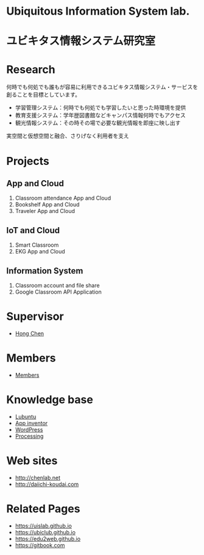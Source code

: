 # Ubiquitous Information System lab.
# ユビキタス情報システム研究室

# Research
何時でも何処でも誰もが容易に利用できるユビキタス情報システム・サービスを創ることを目標としています。

* 学習管理システム：何時でも何処でも学習したいと思った時環境を提供
* 教育支援システム：学年歴図書館などキャンパス情報何時でもアクセス
* 観光情報システム：その時その場で必要な観光情報を即座に映し出す

実空間と仮想空間と融合、さりげなく利用者を支え

# Projects

## App and Cloud
1. Classroom attendance App and Cloud
1. Bookshelf App and Cloud
1. Traveler App and Cloud

## IoT and Cloud
1. Smart Classroom
1. EKG App and Cloud

## Information System
1. Classroom account and file share
1. Google Classroom API Application

# Supervisor
* [Hong Chen](https://chen420.github.io/)

# Members
* [Members](./Members.md)

# Knowledge base
* [Lubuntu](./lubuntu.md)
* [App inventor](./ai2.md)
* [WordPress](./wp.md)
* [Processing](./Processing.md)

# Web sites
* http://chenlab.net
* http://daiichi-koudai.com

# Related Pages
* https://uislab.github.io
* https://ubiclub.github.io
* https://edu2web.github.io
* https://gitbook.com
